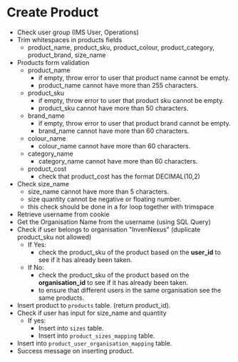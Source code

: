 # Create Product

- Check user group (IMS User, Operations)
- Trim whitespaces in products fields
    - product_name, product_sku, product_colour, product_category, product_brand, size_name
- Products form validation
    - product_name
        - if empty, throw error to user that product name cannot be empty.
        - product_name cannot have more than 255 characters.
    - product_sku
        - if empty, throw error to user that product sku cannot be empty.
        - product_sku cannot have more than 50 characters.
    - brand_name
        - if empty, throw error to user that product brand cannot be empty.
        - brand_name cannot have more than 60 characters.
    - colour_name
        - colour_name cannot have more than 60 characters.
    - category_name
        - category_name cannot have more than 60 characters.
    - product_cost
        - check that product_cost has the format DECIMAL(10,2)
- Check size_name
    - size_name cannot have more than 5 characters.
    - size quantity cannot be negative or floating number.
    - this check should be done in a for loop together with trimspace
- Retrieve username from cookie
- Get the Organisation Name from the username (using SQL Query)
- Check if user belongs to organisation "InvenNexus" (duplicate product_sku not allowed)
    - If Yes:
        - check the product_sku of the product based on the **user_id** to see if it has already been taken.
    - If No:
        - check the product_sku of the product based on the **organisation_id** to see if it has already been taken.
        - to ensure that different users in the same organisation see the same products.
- Insert product to `products` table. (return product_id).
- Check if user has input for size_name and quantity
    - If yes:
        - Insert into `sizes` table.
        - Insert into `product_sizes_mapping` table.
- Insert into `product_user_organisation_mapping` table.
- Success message on inserting product.


